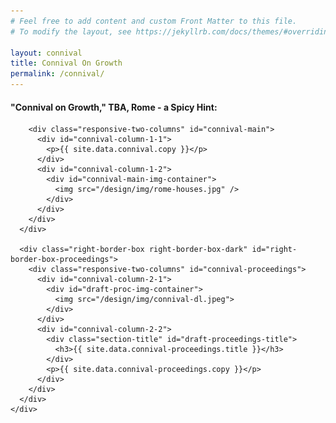 ```yaml
---
# Feel free to add content and custom Front Matter to this file.
# To modify the layout, see https://jekyllrb.com/docs/themes/#overriding-theme-defaults

layout: connival
title: Connival On Growth
permalink: /connival/
---
```


<head>
    <meta charset="UTF-8" />
    <meta name="viewport" content="width=device-width">
    <link rel="stylesheet" type="text/css" href="../css/readmore-styles.css" />
    
</head>

<body id="connival-body">
  <div id="wrapper">
    <div class="info-block" id="connival-block">
      <div class="right-border-box right-border-box-dark" id="right-border-box-connival">
        <h4>"Connival on Growth," TBA, Rome - a Spicy Hint:</h4>

        <div class="responsive-two-columns" id="connival-main">
          <div id="connival-column-1-1">
            <p>{{ site.data.connival.copy }}</p>
          </div>
          <div id="connival-column-1-2">
            <div id="connival-main-img-container">
              <img src="/design/img/rome-houses.jpg" />
            </div>
          </div>
        </div>
      </div>

      <div class="right-border-box right-border-box-dark" id="right-border-box-proceedings">
        <div class="responsive-two-columns" id="connival-proceedings">
          <div id="connival-column-2-1">
            <div id="draft-proc-img-container">
              <img src="/design/img/connival-dl.jpeg">
            </div>
          </div>
          <div id="connival-column-2-2">
            <div class="section-title" id="draft-proceedings-title">
              <h3>{{ site.data.connival-proceedings.title }}</h3>
            </div>
            <p>{{ site.data.connival-proceedings.copy }}</p>
          </div>
        </div>
      </div>
    </div>
  </div>
</body>